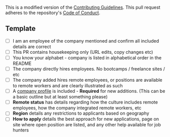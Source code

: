 This is a modified version of the [Contributing Guidelines](/src/jobs/contributing-guidelines.md). This pull request adheres to the repository's [Code of Conduct](/CodeOfConduct.md).

## Template

- [ ] I am an employee of the company mentioned and confirm all included details are correct
- [ ] This PR contains housekeeping only (URL edits, copy changes etc)
- [ ] You know your alphabet - company is listed in alphabetical order in the README
- [ ] The company directly hires employees. No bootcamps / freelance sites / etc
- [ ] The company added hires remote employees, or positions are available to remote workers and are clearly illustrated as such
- [ ] A [company profile](/src/jobs/company-profiles/example.md) is included - __Required__ for new additions. (This can be a basic outline but at least something please)
- [ ] __Remote status__ has details regarding how the culture includes remote employees, how the company integrated remote workers, etc
- [ ] __Region__ details any restrictions to applicants based on geography
- [ ] __How to apply__ details the best approach for new applications, page on site where open position are listed, and any other help available for job hunters
